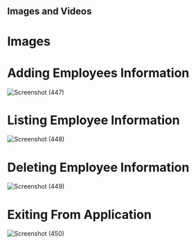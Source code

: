 ## Images and Videos
# Images
# Adding Employees Information
![Screenshot (447)](https://user-images.githubusercontent.com/98841253/153532326-4c741107-03cf-41a2-99a6-eb00da37c217.png)
# Listing Employee Information
![Screenshot (448)](https://user-images.githubusercontent.com/98841253/153532521-a646b7f7-0813-4f07-95ba-b634a5bb65f4.png)
# Deleting Employee Information
![Screenshot (449)](https://user-images.githubusercontent.com/98841253/153532673-fcb590cb-29e9-4d06-8326-2e1e9ad60971.png)
# Exiting From Application
![Screenshot (450)](https://user-images.githubusercontent.com/98841253/153532800-622cceca-2745-458c-a6bf-59138d12edc4.png)

